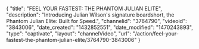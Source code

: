 {
    "title": "FEEL YOUR FASTEST: THE PHANTOM JULIAN ELITE",
    "description": "Introducing Julian Wilson's signature boardshort, the Phantom Julian Elite: Built for Speed.",
    "channelid": "3764790",
    "videoid": "3843006",
    "date_created": "1432852551",
    "date_modified": "1470243893",
    "type": "captivate",
    "layout": "channelVideo",
    "url": "\/action\/feel-your-fastest-the-phantom-julian-elite\/3764790-3843006"
}